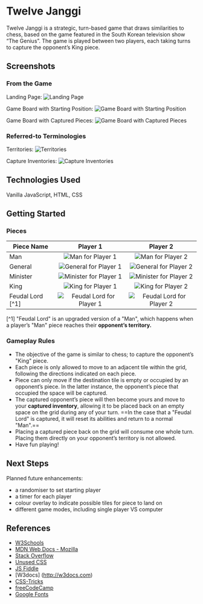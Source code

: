 # Twelve Janggi

Twelve Janggi is a strategic, turn-based game that draws similarities to chess, based on the game featured in the South Korean television show “The Genius”. The game is played between two players, each taking turns to capture the opponent’s King piece.

## Screenshots

### From the Game

Landing Page:
![Landing Page](./images/landing-page.jpg)

Game Board with Starting Position:
![Game Board with Starting Position](./images/start-position.jpg)

Game Board with Captured Pieces:
![Game Board with Captured Pieces](./images/with-captured-pieces.jpg)

### Referred-to Terminologies

Territories:
![Territories](./images/territories.png)

Capture Inventories:
![Capture Inventories](./images/capture-inventories.png)

## Technologies Used

Vanilla JavaScript, HTML, CSS

## Getting Started

### Pieces

| Piece Name       |                     Player 1                     |                     Player 2                     |
| ---------------- | :----------------------------------------------: | :----------------------------------------------: |
| Man              |      ![Man for Player 1](./images/man1.png)      |      ![Man for Player 2](./images/man2.png)      |
| General          |  ![General for Player 1](./images/general1.png)  |  ![General for Player 2](./images/general2.png)  |
| Minister         | ![Minister for Player 1](./images/minister1.png) | ![Minister for Player 2](./images/minister2.png) |
| King             |     ![King for Player 1](./images/king1.png)     |     ![King for Player 2](./images/king2.png)     |
| Feudal Lord [^1] |  ![Feudal Lord for Player 1](./images/fl1.png)   |  ![Feudal Lord for Player 2](./images/fl2.png)   |

[^1] "Feudal Lord" is an upgraded version of a "Man", which happens when a player’s "Man" piece reaches their **opponent’s territory.**

### Gameplay Rules

- The objective of the game is similar to chess; to capture the opponent’s "King" piece.
- Each piece is only allowed to move to an adjacent tile within the grid, following the directions indicated on each piece.
- Piece can only move if the destination tile is empty or occupied by an opponent’s piece. In the latter instance, the opponent’s piece that occupied the space will be captured.
- The captured opponent’s piece will then become yours and move to your **captured inventory**, allowing it to be placed back on an empty space on the grid during any of your turn.
  ==In the case that a "Feudal Lord" is captured, it will reset its abilities and return to a normal "Man".==
- Placing a captured piece back on the grid will consume one whole turn. Placing them directly on your opponent’s territory is not allowed.
- Have fun playing!

## Next Steps

Planned future enhancements:

- a randomiser to set starting player
- a timer for each player
- colour overlay to indicate possible tiles for piece to land on
- different game modes, including single player VS computer

## References

- [W3Schools](http://w3schools.com)
- [MDN Web Docs - Mozilla](http://developer.mozilla.org)
- [Stack Overflow](http://stackoverflow.com)
- [Unused CSS](http://unused-css.com)
- [JS Fiddle](http://jsfiddle.net)
- [W3docs] (http://w3docs.com)
- [CSS-Tricks](http://css-tricks.com)
- [freeCodeCamp](http://freecodecamp.org)
- [Google Fonts](http://fonts-google.com)

